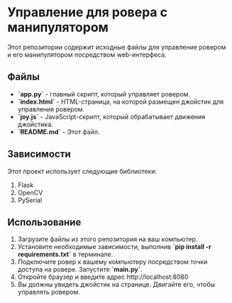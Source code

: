 # Управление для ровера с манипулятором

Этот репозитории содержит исходные файлы для управление ровером и его манипулятором посредством web-интерфеса.


## Файлы 

<ul>
    <li><b>`app.py`</b> -  главный скрипт, который управляет ровером.</li>
    <li><b>`index.html`</b> - HTML-страница, на которой размещен джойстик для управления ровером.</li>
    <li><b>`joy.js`</b> - JavaScript-скрипт, который обрабатывает движения джойстика.</li>
    <li><b>`README.md`</b> - Этот файл.</li>
</ul>

## Зависимости

Этот проект использует следующие библиотеки:
<ol>
  <li>Flask</li>
  <li>OpenCV</li>
  <li>PySerial</li>
</ol>

## Использование

<ol>
<li>Загрузите файлы из этого репозитория на ваш компьютер.</li>
<li>Установите необходимые зависимости, выполнив <b>`pip install -r requirements.txt`</b> в терминале.</li>
<li>Подключите ровер к вашему компьютеру посредством точки доступа на ровере.
Запустите <b>`main.py`</b>.</li>
<li>Откройте браузер и введите адрес http://localhost:8080</li>
<li>Вы должны увидеть джойстик на странице. Двигайте его, чтобы управлять ровером.</li>
</ol>
